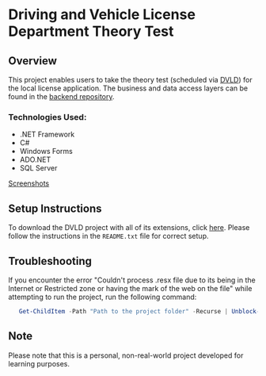 # Driving and Vehicle License Department Theory Test

## Overview
This project enables users to take the theory test (scheduled via [DVLD](https://github.com/RayanAlshehri/DVLD_WF/tree/master)) for the local license application. The business and data access layers can be found in the [backend repository](https://github.com/RayanAlshehri/DVLD_Backend).

### Technologies Used:
- .NET Framework
- C#
- Windows Forms
- ADO.NET
- SQL Server

[Screenshots](https://drive.google.com/drive/folders/1J_Ot2_vgCD9wWzmyMnQAWfXlS-nG07og?usp=drive_link)
  
## Setup Instructions
To download the DVLD project with all of its extensions, click [here](https://drive.google.com/drive/folders/1q0XTn3HVTAz0D0yIsY1Lasm0nrvzmRYm?usp=drive_link). Please follow the instructions in the `README.txt` file for correct setup.

## Troubleshooting
If you encounter the error "Couldn't process .resx file due to its being in the Internet or Restricted zone or having the mark of the web on the file" while attempting to run the project, 
run the following command:
```powershell
   Get-ChildItem -Path "Path to the project folder" -Recurse | Unblock-File
```

## Note
Please note that this is a personal, non-real-world project developed for learning purposes.

